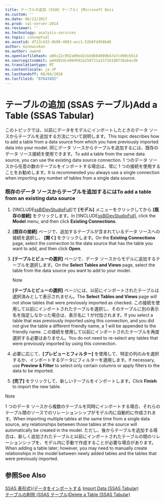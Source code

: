 ```yaml
---
title: テーブルの追加 (SSAS テーブル) |Microsoft Docs
ms.custom: ''
ms.date: 06/13/2017
ms.prod: sql-server-2014
ms.reviewer: ''
ms.technology: analysis-services
ms.topic: conceptual
ms.assetid: d713c432-db99-4983-acc1-52b0fdd58bd6
author: minewiskan
ms.author: owend
ms.openlocfilehash: a80c22c992a89ed2cb3db84809b47a7cd08cb514
ms.sourcegitcommit: ad4d92dce894592a259721a1571b1d8736abacdb
ms.translationtype: MT
ms.contentlocale: ja-JP
ms.lasthandoff: 08/04/2020
ms.locfileid: "87643492"
---
```

# <a name="add-a-table-ssas-tabular"></a><span data-ttu-id="1569c-102">テーブルの追加 (SSAS テーブル)</span><span class="sxs-lookup"><span data-stu-id="1569c-102">Add a Table (SSAS Tabular)</span></span>
  <span data-ttu-id="1569c-103">このトピックでは、以前にデータをモデルにインポートしたときのデータ ソースからテーブルを追加する方法について説明します。</span><span class="sxs-lookup"><span data-stu-id="1569c-103">This topic describes how to add a table from a data source from which you have previously imported data into your model.</span></span> <span data-ttu-id="1569c-104">同じデータ ソースからテーブルを追加するには、既存のデータ ソース接続を使用できます。</span><span class="sxs-lookup"><span data-stu-id="1569c-104">To add a table from the same data source, you can use the existing data source connection.</span></span> <span data-ttu-id="1569c-105">1 つのデータ ソースから任意の数のテーブルをインポートする場合は、常に 1 つの接続を使用することをお勧めします。</span><span class="sxs-lookup"><span data-stu-id="1569c-105">It is recommended you always use a single connection when importing any number of tables from a single data source.</span></span>  
  
### <a name="to-add-a-table-from-an-existing-data-source"></a><span data-ttu-id="1569c-106">既存のデータ ソースからテーブルを追加するには</span><span class="sxs-lookup"><span data-stu-id="1569c-106">To add a table from an existing data source</span></span>  
  
1.  <span data-ttu-id="1569c-107">[!INCLUDE[ssBIDevStudioFull](../../includes/ssbidevstudiofull-md.md)]で **[モデル]** メニューをクリックしてから **[既存の接続]** をクリックします。</span><span class="sxs-lookup"><span data-stu-id="1569c-107">In [!INCLUDE[ssBIDevStudioFull](../../includes/ssbidevstudiofull-md.md)], click the **Model** menu, and then click **Existing Connections**.</span></span>  
  
2.  <span data-ttu-id="1569c-108">**[既存の接続]** ページで、追加するテーブルが含まれているデータ ソースへの接続を選択し、 **[開く]** をクリックします。</span><span class="sxs-lookup"><span data-stu-id="1569c-108">On the **Existing Connections** page, select the connection to the data source that has the table you want to add, and then click **Open**.</span></span>  
  
3.  <span data-ttu-id="1569c-109">**[テーブルとビューの選択]** ページで、データ ソースからモデルに追加するテーブルを選択します。</span><span class="sxs-lookup"><span data-stu-id="1569c-109">On the **Select Tables and Views** page, select the table from the data source you want to add to your model.</span></span>  
  
    > [!NOTE]  
    >  <span data-ttu-id="1569c-110">**[テーブルとビューの選択]** ページには、以前にインポートされたテーブルは選択済みとして表示されません。</span><span class="sxs-lookup"><span data-stu-id="1569c-110">The **Select Tables and Views** page will not show tables that were previously imported as checked.</span></span>  <span data-ttu-id="1569c-111">この接続を使用して以前にインポートされたテーブルを選択し、そのテーブルに別の表示名を指定しなかった場合は、表示名に 1 が付加されます。</span><span class="sxs-lookup"><span data-stu-id="1569c-111">If you select a table that was previously imported using this connection, and you did not give the table a different friendly name, a 1 will be appended to the friendly name.</span></span> <span data-ttu-id="1569c-112">この接続を使用して以前にインポートされたテーブルを再度選択する必要はありません。</span><span class="sxs-lookup"><span data-stu-id="1569c-112">You do not need to re-select any tables that were previously imported by using this connection.</span></span>  
  
4.  <span data-ttu-id="1569c-113">必要に応じて、**[プレビューとフィルター]** を使用して、特定の列のみを選択するか、インポートするデータにフィルターを適用します。</span><span class="sxs-lookup"><span data-stu-id="1569c-113">If necessary, use **Preview & Filter** to select only certain columns or apply filters to the data to be imported.</span></span>  
  
5.  <span data-ttu-id="1569c-114">**[完了]** をクリックして、新しいテーブルをインポートします。</span><span class="sxs-lookup"><span data-stu-id="1569c-114">Click **Finish** to import the new table.</span></span>  
  
> [!NOTE]  
>  <span data-ttu-id="1569c-115">1 つのデータ ソースから複数のテーブルを同時にインポートする場合、それらのテーブル間のソースでのリレーションシップがモデル内に自動的に作成されます。</span><span class="sxs-lookup"><span data-stu-id="1569c-115">When importing multiple tables at the same time from a single data source, any relationships between those tables at the source will automatically be created in the model.</span></span> <span data-ttu-id="1569c-116">ただし、後からテーブルを追加する場合は、新しく追加されたテーブルと以前にインポートされたテーブルの間のリレーションシップを、モデル内に手動で作成することが必要な場合があります。</span><span class="sxs-lookup"><span data-stu-id="1569c-116">When adding a table later; however, you may need to manually create relationships in the model between newly added tables and the tables that were previously imported.</span></span>  
  
## <a name="see-also"></a><span data-ttu-id="1569c-117">参照</span><span class="sxs-lookup"><span data-stu-id="1569c-117">See Also</span></span>  
 <span data-ttu-id="1569c-118">[SSAS 表形式&#41;&#40;データをインポートする](../import-data-ssas-tabular.md) </span><span class="sxs-lookup"><span data-stu-id="1569c-118">[Import Data &#40;SSAS Tabular&#41;](../import-data-ssas-tabular.md) </span></span>  
 [<span data-ttu-id="1569c-119">テーブルの削除 &#40;SSAS テーブル&#41;</span><span class="sxs-lookup"><span data-stu-id="1569c-119">Delete a Table &#40;SSAS Tabular&#41;</span></span>](delete-a-table-ssas-tabular.md)  
  
  
